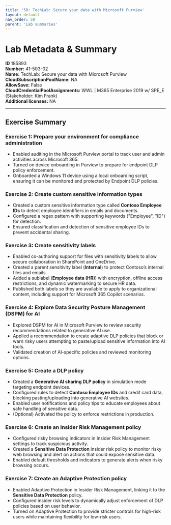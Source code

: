 ```yaml
---
title: '58: TechLab: Secure your data with Microsoft Purview'
layout: default
nav_order: 58
parent: 'Lab summaries'
--- 
```


# Lab Metadata & Summary

**ID** 185893  
**Number:** 41-503-02  
**Name:** TechLab: Secure your data with Microsoft Purview  
**CloudSubscriptionPoolName:** NA  
**AllowSave:** False  
**CloudCredentialPoolAssignments:** WWL | M365 Enterprise 2019 w/ SPE_E (Stakeholder: Kim Frank)  
**Additional licenses:** NA  

---

## Exercise Summary

### Exercise 1: Prepare your environment for compliance administration
- Enabled auditing in the Microsoft Purview portal to track user and admin activities across Microsoft 365.
- Turned on device onboarding in Purview to prepare for endpoint DLP policy enforcement.
- Onboarded a Windows 11 device using a local onboarding script, ensuring it can be monitored and protected by Endpoint DLP policies.

### Exercise 2: Create custom sensitive information types
- Created a custom sensitive information type called **Contoso Employee IDs** to detect employee identifiers in emails and documents.
- Configured a regex pattern with supporting keywords ("Employee", "ID") for detection.
- Ensured classification and detection of sensitive employee IDs to prevent accidental sharing.

### Exercise 3: Create sensitivity labels
- Enabled co-authoring support for files with sensitivity labels to allow secure collaboration in SharePoint and OneDrive.
- Created a parent sensitivity label (**Internal**) to protect Contoso’s internal files and emails.
- Added a sublabel (**Employee data (HR)**) with encryption, offline access restrictions, and dynamic watermarking to secure HR data.
- Published both labels so they are available to apply to organizational content, including support for Microsoft 365 Copilot scenarios.

### Exercise 4: Explore Data Security Posture Management (DSPM) for AI
- Explored DSPM for AI in Microsoft Purview to review security recommendations related to generative AI use.
- Applied a recommendation to create adaptive DLP policies that block or warn risky users attempting to paste/upload sensitive information into AI tools.
- Validated creation of AI-specific policies and reviewed monitoring options.

### Exercise 5: Create a DLP policy
- Created a **Generative AI sharing DLP policy** in simulation mode targeting endpoint devices.
- Configured rules to detect **Contoso Employee IDs** and credit card data, blocking pasting/uploading into generative AI websites.
- Enabled user notifications and policy tips to educate employees about safe handling of sensitive data.
- (Optional) Activated the policy to enforce restrictions in production.

### Exercise 6: Create an Insider Risk Management policy
- Configured risky browsing indicators in Insider Risk Management settings to track suspicious activity.
- Created a **Sensitive Data Protection** insider risk policy to monitor risky web browsing and alert on actions that could expose sensitive data.
- Enabled default thresholds and indicators to generate alerts when risky browsing occurs.

### Exercise 7: Create an Adaptive Protection policy
- Enabled Adaptive Protection in Insider Risk Management, linking it to the **Sensitive Data Protection** policy.
- Configured insider risk levels to dynamically adjust enforcement of DLP policies based on user behavior.
- Turned on Adaptive Protection to provide stricter controls for high-risk users while maintaining flexibility for low-risk users.
